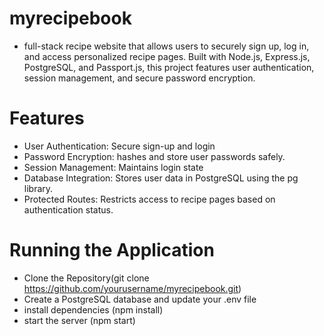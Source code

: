# myrecipebook

- full-stack recipe website that allows users to securely sign up, log in, and access personalized recipe pages.
  Built with Node.js, Express.js, PostgreSQL, and Passport.js, this project features user authentication, session management, 
  and secure password encryption.


# Features
  
  - User Authentication: Secure sign-up and login
  - Password Encryption: hashes and store user passwords safely.
  - Session Management: Maintains login state
  - Database Integration: Stores user data in PostgreSQL using the pg library.
  - Protected Routes: Restricts access to recipe pages based on authentication status.
 

# Running the Application
  
  - Clone the Repository(git clone https://github.com/yourusername/myrecipebook.git)
  - Create a PostgreSQL database and update your .env file
  - install dependencies (npm install)
  - start the server (npm start)
 
    
     
